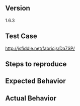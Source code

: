 <!--
Thank you for contributing!

Have a usage question?
======================
The issue tracker is only for bugs (with reproducible minimal test case) and feature requests, so please do the following if you have a question:

- Read the tutorial: http://fabricjs.com/articles/
- Read the docs: http://fabricjs.com/docs/
- Explore demos: http://fabricjs.com/demos/
- Look for/ask questions on StackOverflow: http://stackoverflow.com/questions/tagged/fabricjs
- Ask on Google Group: https://groups.google.com/forum/#!forum/fabricjs


Think you found a bug?
======================
The best bug report is a failing test in the repository as a pull request. Otherwise, please use the "BUG REPORT" template below.


Have a feature request?
=======================
Remove the template from below and provide thoughtful commentary *and code samples* on what this feature means for your product. What will it allow you to do that you can't do today? How will it make current work-arounds straightforward? What potential bugs and edge cases does it help to avoid? etc.
-->

<!-- BUG TEMPLATE -->
## Version
1.6.3

## Test Case
http://jsfiddle.net/fabricjs/Da7SP/

## Steps to reproduce

## Expected Behavior

## Actual Behavior
